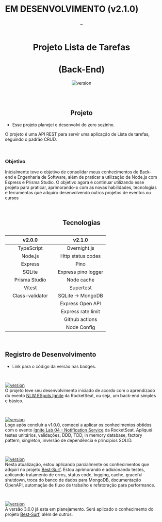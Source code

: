 # EM DESENVOLVIMENTO (v2.1.0)

<div align="center">
<a href="#projeto" target="_blank">
    <img align="center" src="https://img.shields.io/badge/-Projeto-05122A?style=flat&logo=Projeto" alt=""/>
  </a>
  <a href="#tecnologias">
     <img align="center" src="https://img.shields.io/badge/-Tecnologias-05122A?style=flat&logo=Tecnologias" alt=""/>
  </a>  
     <a href="#registro-de-desenvolvimento">
     <img align="center" src="https://img.shields.io/badge/-Registro%20de%20Desenvolvimento-05122A?style=flat&logo=Tecnologias" alt=""/>
     </a>

</div>

<br>

<div align="center">

# Projeto Lista de Tarefas


# (Back-End)
![version](https://img.shields.io/badge/version-2.0.0-white)


</div>

<br><br>

<div align="center">

## Projeto

</div>

- Esse projeto planejei e desenvolvi do zero sozinho. 


O projeto é uma API REST para servir uma aplicação de Lista de tarefas, seguindo o padrão CRUD.

<br>

### Objetivo 

Inicialmente teve o objetivo de consolidar meus conhecimentos de Back-end e Engenharia de Software, além de praticar a utilização de Node.js com Express e Prisma Studio. O objetivo agora é continuar utilizando esse projeto para praticar, aprimorando-o com as novas habilidades, tecnologias e ferramentas que adquiro desenvolvendo outros projetos de eventos ou cursos

<br>

<div align="center">

## Tecnologias

</div>


<table width="300px" align="center">
      <caption> 
      </caption>	         
       <thead>                      
               <th width="50%px" style="text-align:center" colspan="1">v2.0.0</th>                  
               <th width="50%px" style="text-align:center" colspan="2">v2.1.0</th>                  
       </thead>
       <tbody align="center">          
           <tr>                           
                <td colspan="1">TypeScript</th>                              
                <td colspan="2">Overnight.js</th>                              
           </tr>
           <tr>             
                 <td colspan="1">Node.js</th>     
                 <td colspan="2">Http status codes</th>                               
           </tr>           
            <tr>             
                 <td colspan="1">Express</th>          
                 <td colspan="2">Pino</th>
           </tr>           
            <tr>             
                 <td colspan="1">SQLite</th>           
                 <td colspan="2">Express pino logger</th>                
           </tr>           
            <tr>             
                 <td colspan="1">Prisma Studio</th>   
                 <td colspan="2">Node cache</th>   
            </tr>   
            <tr>             
                 <td colspan="1">Vitest</th>   
                 <td colspan="2">Supertest</th>                    
            </tr>  
            <tr>             
                 <td colspan="1">Class-validator</th>   
                 <td colspan="2">SQLite &#8594; MongoDB</th>   
            </tr>                             
                 <td colspan="1"></th>   
                 <td colspan="2">Express Open API</th>   
            </tr>     
            <tr>             
                 <td colspan="1"></th>   
                 <td colspan="2">Express rate limit</th>   
            </tr>  
            <tr>             
                 <td colspan="1"></th>   
                 <td colspan="2">Github actions</th>   
            </tr>
            <tr>             
                 <td colspan="1"></th>   
                 <td colspan="2">Node Config</th>   
            </tr>                     
       </tbody>
</table>

<br>

## Registro de Desenvolvimento

- Link para o código da versão nas badges.

<br>

<a href="" title="Não possui link da versão 1.0.0">![version](https://img.shields.io/badge/version-1.0.0-white)</a> 
<br>
O projeto teve seu desenvolvimento iniciado de acordo com o aprendizado do evento <a href="https://github.com/Lucasvmarangoni/NLW-Ignite-2022" target="_blank">NLW ESpots Ignite</a> da RocketSeat, ou seja, um back-end simples e básico.

<br>

<a href="https://github.com/Lucasvmarangoni/TaskList/tree/2690efd2b1ca82fe52ce211c912a0f021fd8d8eb" title="clique para ver o código da versão 2.0.0">![version](https://img.shields.io/badge/version-2.0.0-white)</a> 
<br>
Logo após concluir a v1.0.0, comecei a aplicar os conhecimentos obtidos com o evento <a href="https://github.com/Lucasvmarangoni/notifications-service" target="_blank">Ignite Lab 04 - Notification Service</a> da RocketSeat. Apliquei testes unitários, validações, DDD, TDD, in memory database, factory pattern, singleton, inversão de dependência e princípios SOLID.

<br>

<a href="" title="clique para ver o código da versão 2.1.0">![version](https://img.shields.io/badge/version-2.1.0-black)</a> 
<br>
Nesta atualização, estou aplicando parcialmente os conhecimentos que adquiri no projeto <a href="https://github.com/Lucasvmarangoni/Best-Surf" target="_blank">Best-Surf</a>. Estou aprimorando e adicionando testes, aplicando tratamento de erros, status code, logging, cache, graceful shutdown, troca do banco de dados para MongoDB, documentação OpenAPI, automação de fluxo de trabalho e refatoração para performance.

<br>

<a href="" title="Ainda em planejamento!">![version](https://img.shields.io/badge/version-3.0.0-white)</a> 
<br>
A versão 3.0.0 já esta em planejamento. Será aplicado o conhecimento do projeto <a href="https://github.com/Lucasvmarangoni/Best-Surf" target="_blank">Best-Surf</a>, além de outros.




